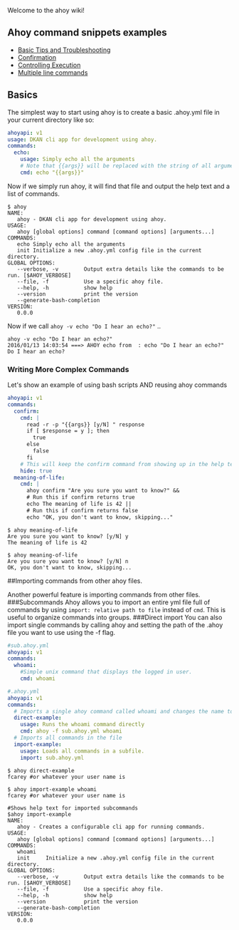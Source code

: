 Welcome to the ahoy wiki!


## Ahoy command snippets examples
* [Basic Tips and Troubleshooting](Basic-Tips-and-Troubleshooting.md)
* [Confirmation](Confirmation.md)
* [Controlling Execution](Controlling-Execution.md)
* [Multiple line commands](Multiple-line-commands.md)

## Basics
The simplest way to start using ahoy is to create a basic .ahoy.yml file in your current directory like so:
```Yaml
ahoyapi: v1
usage: DKAN cli app for development using ahoy.
commands:
  echo:
    usage: Simply echo all the arguments
    # Note that {{args}} will be replaced with the string of all arguments passed 
    cmd: echo "{{args}}"
```

Now if we simply run ahoy, it will find that file and output the help text and a list of commands.
```
$ ahoy
NAME:
   ahoy - DKAN cli app for development using ahoy.
USAGE:
   ahoy [global options] command [command options] [arguments...]
COMMANDS:
   echo	Simply echo all the arguments
   init	Initialize a new .ahoy.yml config file in the current directory.
GLOBAL OPTIONS:
   --verbose, -v		Output extra details like the commands to be run. [$AHOY_VERBOSE]
   --file, -f 			Use a specific ahoy file.
   --help, -h			show help
   --version			print the version
   --generate-bash-completion
VERSION:
   0.0.0
```
Now if we call `ahoy -v echo "Do I hear an echo?"` ..
```
ahoy -v echo "Do I hear an echo?"
2016/01/13 14:03:54 ===> AHOY echo from  : echo "Do I hear an echo?"
Do I hear an echo?
```

### Writing More Complex Commands
Let's show an example of using bash scripts AND reusing ahoy commands
```Yaml
ahoyapi: v1
commands:
  confirm:
    cmd: |
      read -r -p "{{args}} [y/N] " response
      if [ $response = y ]; then
        true
      else
        false
      fi
    # This will keep the confirm command from showing up in the help text.
    hide: true
  meaning-of-life:
    cmd: |
      ahoy confirm "Are you sure you want to know?" &&
      # Run this if confirm returns true
      echo The meaning of life is 42 ||
      # Run this if confirm returns false
      echo "OK, you don't want to know, skipping..."
```
```
$ ahoy meaning-of-life
Are you sure you want to know? [y/N] y
The meaning of life is 42
 
$ ahoy meaning-of-life
Are you sure you want to know? [y/N] n
OK, you don't want to know, skipping...
```

##Importing commands from other ahoy files.

Another powerful feature is importing commands from other files.
###Subcommands
Ahoy allows you to import an entire yml file full of commands by using `import: relative path to file` instead of `cmd`. This is useful to organize commands into groups.
###Direct import
You can also import single commands by calling ahoy and setting the path of the .ahoy file you want to use using the -f flag.
```Yaml
#sub.ahoy.yml
ahoyapi: v1
commands:
  whoami:
    #Simple unix command that displays the logged in user.
    cmd: whoami
```
```Yaml
#.ahoy.yml
ahoyapi: v1
commands:
  # Imports a single ahoy command called whoami and changes the name to direct example
  direct-example:
    usage: Runs the whoami command directly
    cmd: ahoy -f sub.ahoy.yml whoami
  # Imports all commands in the file
  import-example:
    usage: Loads all commands in a subfile.
    import: sub.ahoy.yml
```
```
$ ahoy direct-example
fcarey #or whatever your user name is
 
$ ahoy import-example whoami
fcarey #or whatever your user name is
 
#Shows help text for imported subcommands
$ahoy import-example
NAME:
   ahoy - Creates a configurable cli app for running commands.
USAGE:
   ahoy [global options] command [command options] [arguments...]
COMMANDS:
   whoami
   init		Initialize a new .ahoy.yml config file in the current directory.
GLOBAL OPTIONS:
   --verbose, -v		Output extra details like the commands to be run. [$AHOY_VERBOSE]
   --file, -f 			Use a specific ahoy file.
   --help, -h			show help
   --version			print the version
   --generate-bash-completion
VERSION:
   0.0.0
```